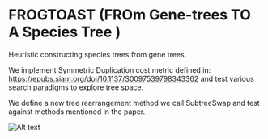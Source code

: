 # FROGTOAST (FROm Gene-trees TO A Species Tree )
Heuristic constructing species trees from gene trees

We implement Symmetric Duplication cost metric defined in: https://epubs.siam.org/doi/10.1137/S0097539798343362 
and test various search paradigms to explore tree space.

We define a new tree rearrangement method we call SubtreeSwap and test against methods mentioned in the paper.
   
![Alt text]((https://github.com/bensong04/evoguessr/blob/8123595176373d94774f9fe132728c5fb5033c90/assets/logo.png))
